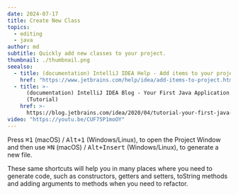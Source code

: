 ```yaml
---
date: 2024-07-17
title: Create New Class
topics:
  - editing
  - java
author: md
subtitle: Quickly add new classes to your project.
thumbnail: ./thumbnail.png
seealso:
  - title: (documentation) IntelliJ IDEA Help - Add items to your project
    href: "https://www.jetbrains.com/help/idea/add-items-to-project.html"
  - title: >-
      (documentation) IntelliJ IDEA Blog - Your First Java Application
      (Tutorial)
    href: >-
      https://blog.jetbrains.com/idea/2020/04/tutorial-your-first-java-application
video: "https://youtu.be/CUF75P1moOY"
---
```


Press <kbd>⌘1</kbd> (macOS) / <kbd>Alt+1</kbd> (Windows/Linux), to open the Project Window and then use <kbd>⌘N</kbd> (macOS) / <kbd>Alt+Insert</kbd> (Windows/Linux), to generate a new file.

These same shortcuts will help you in many places where you need to generate code, such as constructors, getters and setters, toString methods and adding arguments to methods when you need to refactor.
